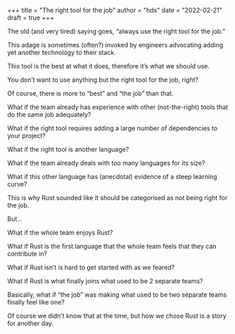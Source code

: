 +++
title = "The right tool for the job"
author = "hds"
date = "2022-02-21"
draft = true
+++

The old (and very tired) saying goes, “always use the right tool for the job.”

This adage is sometimes (often?) invoked by engineers advocating adding yet another technology to their stack.

This tool is the best at what it does, therefore it’s what we should use.

You don’t want to use anything but the right tool for the job, right?

Of course, there is more to “best” and “the job” than that.

What if the team already has experience with other (not-the-right) tools that do the same job adequately?

What if the right tool requires adding a large number of dependencies to your project?

What if the right tool is another language?

What if the team already deals with too many languages for its size?

What if this other language has (anecdotal) evidence of a steep learning curve?

This is why Rust sounded like it should be categorised as not being right for the job.

But…

What if the whole team enjoys Rust?

What if Rust is the first language that the whole team feels that they can contribute in?

What if Rust isn’t is hard to get started with as we feared?

What if Rust is what finally joins what used to be 2 separate teams?

Basically, what if “the job” was making what used to be two separate teams finally feel like one?

Of course we didn’t know that at the time, but how we chose Rust is a story for another day.
